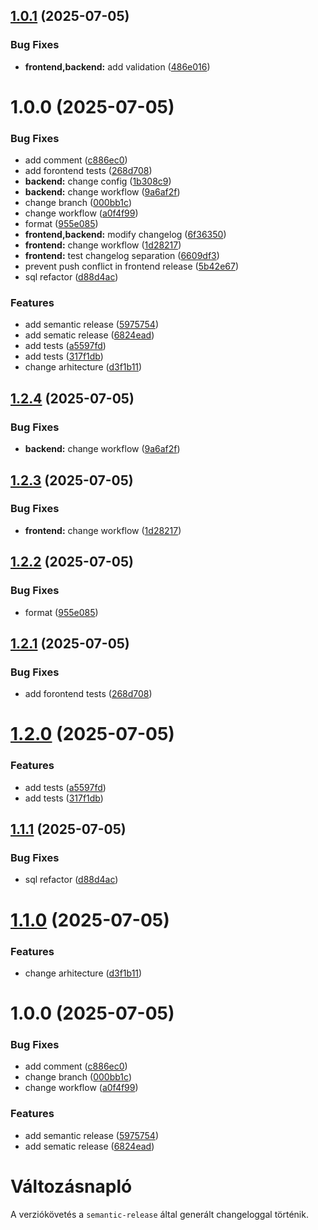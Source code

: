 ## [1.0.1](https://github.com/tamasjuhasz84/minicms/compare/backend-v1.0.0...backend-v1.0.1) (2025-07-05)


### Bug Fixes

* **frontend,backend:** add validation ([486e016](https://github.com/tamasjuhasz84/minicms/commit/486e016c751cb65dd68157e3b294fe898344d4b9))

# 1.0.0 (2025-07-05)

### Bug Fixes

- add comment ([c886ec0](https://github.com/tamasjuhasz84/minicms/commit/c886ec0bdd3a1c89bc8aaeafc221654c49d2e955))
- add forontend tests ([268d708](https://github.com/tamasjuhasz84/minicms/commit/268d7080e6429cfd3900f61dc529a7584bb5b262))
- **backend:** change config ([1b308c9](https://github.com/tamasjuhasz84/minicms/commit/1b308c9bc75ad4245634f94748db0266e9d0f8c8))
- **backend:** change workflow ([9a6af2f](https://github.com/tamasjuhasz84/minicms/commit/9a6af2f0500943baac8f03fc0cc4312d8d5a133c))
- change branch ([000bb1c](https://github.com/tamasjuhasz84/minicms/commit/000bb1c2f4c79c3179dd0137232eafd1618e04a6))
- change workflow ([a0f4f99](https://github.com/tamasjuhasz84/minicms/commit/a0f4f992bc971fbc7e9e28d6c0eb641fc1425aad))
- format ([955e085](https://github.com/tamasjuhasz84/minicms/commit/955e085a8fbc7daefdf3296eb6242540e72f679b))
- **frontend,backend:** modify changelog ([6f36350](https://github.com/tamasjuhasz84/minicms/commit/6f36350e3af125f809adbafae6525c3b1f6fe002))
- **frontend:** change workflow ([1d28217](https://github.com/tamasjuhasz84/minicms/commit/1d28217b1bba0754819eb82957b00745b337e8c5))
- **frontend:** test changelog separation ([6609df3](https://github.com/tamasjuhasz84/minicms/commit/6609df38aeca3d01a069f08b339853fbd238eeb5))
- prevent push conflict in frontend release ([5b42e67](https://github.com/tamasjuhasz84/minicms/commit/5b42e6776b8be0fc444b605ce362c3f471a719db))
- sql refactor ([d88d4ac](https://github.com/tamasjuhasz84/minicms/commit/d88d4ac5c055494e71aaa2709d66d6e12910237a))

### Features

- add semantic release ([5975754](https://github.com/tamasjuhasz84/minicms/commit/59757540548ad3e69502b8a9cf020c016cebd99d))
- add sematic release ([6824ead](https://github.com/tamasjuhasz84/minicms/commit/6824eadcac28b39b677b8088e0e6b6c28e0d8827))
- add tests ([a5597fd](https://github.com/tamasjuhasz84/minicms/commit/a5597fd775b840f370f2dd4403d0785691fc04ea))
- add tests ([317f1db](https://github.com/tamasjuhasz84/minicms/commit/317f1db75d2a7de82cc45a21a1c2d73571479966))
- change arhitecture ([d3f1b11](https://github.com/tamasjuhasz84/minicms/commit/d3f1b1186dadc36692a5af32d8834deee5f1aaaa))

## [1.2.4](https://github.com/tamasjuhasz84/minicms/compare/v1.2.3...v1.2.4) (2025-07-05)

### Bug Fixes

- **backend:** change workflow ([9a6af2f](https://github.com/tamasjuhasz84/minicms/commit/9a6af2f0500943baac8f03fc0cc4312d8d5a133c))

## [1.2.3](https://github.com/tamasjuhasz84/minicms/compare/v1.2.2...v1.2.3) (2025-07-05)

### Bug Fixes

- **frontend:** change workflow ([1d28217](https://github.com/tamasjuhasz84/minicms/commit/1d28217b1bba0754819eb82957b00745b337e8c5))

## [1.2.2](https://github.com/tamasjuhasz84/minicms/compare/v1.2.1...v1.2.2) (2025-07-05)

### Bug Fixes

- format ([955e085](https://github.com/tamasjuhasz84/minicms/commit/955e085a8fbc7daefdf3296eb6242540e72f679b))

## [1.2.1](https://github.com/tamasjuhasz84/minicms/compare/v1.2.0...v1.2.1) (2025-07-05)

### Bug Fixes

- add forontend tests ([268d708](https://github.com/tamasjuhasz84/minicms/commit/268d7080e6429cfd3900f61dc529a7584bb5b262))

# [1.2.0](https://github.com/tamasjuhasz84/minicms/compare/v1.1.1...v1.2.0) (2025-07-05)

### Features

- add tests ([a5597fd](https://github.com/tamasjuhasz84/minicms/commit/a5597fd775b840f370f2dd4403d0785691fc04ea))
- add tests ([317f1db](https://github.com/tamasjuhasz84/minicms/commit/317f1db75d2a7de82cc45a21a1c2d73571479966))

## [1.1.1](https://github.com/tamasjuhasz84/minicms/compare/v1.1.0...v1.1.1) (2025-07-05)

### Bug Fixes

- sql refactor ([d88d4ac](https://github.com/tamasjuhasz84/minicms/commit/d88d4ac5c055494e71aaa2709d66d6e12910237a))

# [1.1.0](https://github.com/tamasjuhasz84/minicms/compare/v1.0.1...v1.1.0) (2025-07-05)

### Features

- change arhitecture ([d3f1b11](https://github.com/tamasjuhasz84/minicms/commit/d3f1b1186dadc36692a5af32d8834deee5f1aaaa))

# 1.0.0 (2025-07-05)

### Bug Fixes

- add comment ([c886ec0](https://github.com/tamasjuhasz84/minicms/commit/c886ec0bdd3a1c89bc8aaeafc221654c49d2e955))
- change branch ([000bb1c](https://github.com/tamasjuhasz84/minicms/commit/000bb1c2f4c79c3179dd0137232eafd1618e04a6))
- change workflow ([a0f4f99](https://github.com/tamasjuhasz84/minicms/commit/a0f4f992bc971fbc7e9e28d6c0eb641fc1425aad))

### Features

- add semantic release ([5975754](https://github.com/tamasjuhasz84/minicms/commit/59757540548ad3e69502b8a9cf020c016cebd99d))
- add sematic release ([6824ead](https://github.com/tamasjuhasz84/minicms/commit/6824eadcac28b39b677b8088e0e6b6c28e0d8827))

# Változásnapló

A verziókövetés a `semantic-release` által generált changeloggal történik.
